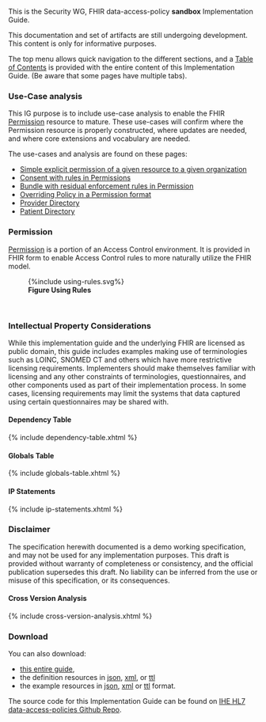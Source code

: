 This is the Security WG, FHIR data-access-policy **sandbox** Implementation Guide. 

<div markdown="1" class="stu-note">
This documentation and set of artifacts are still undergoing development.
This content is only for informative purposes.
</div>

The top menu allows quick navigation to the different sections, and a [Table of Contents](toc.html) is provided with the entire content of this Implementation Guide. (Be aware that some pages have multiple tabs).

### Use-Case analysis

This IG purpose is to include use-case analysis to enable the FHIR [Permission]({{site.data.fhir.path}}permission.html) resource to mature. These use-cases will confirm where the Permission resource is properly constructed, where updates are needed, and where core extensions and vocabulary are needed.

The use-cases and analysis are found on these pages:

- [Simple explicit permission of a given resource to a given organization](non-patient.html)
- [Consent with rules in Permissions](consent.html)
- [Bundle with residual enforcement rules in Permission](residual.html)
- [Overriding Policy in a Permission format](overriding.html)
- [Provider Directory](providerDirectoryFineGrain.html)
- [Patient Directory](patientDirectory.html)

### Permission

[Permission]({{site.data.fhir.path}}permission.html) is a portion of an Access Control environment. It is provided in FHIR form to enable Access Control rules to more naturally utilize the FHIR model.

<figure>
{%include using-rules.svg%}
<figcaption><b>Figure Using Rules</b></figcaption>
</figure>
<br clear="all">

### Intellectual Property Considerations

While this implementation guide and the underlying FHIR are licensed as public domain, this guide includes examples making use of terminologies such 
as LOINC, SNOMED CT and others which have more restrictive licensing requirements. Implementers should make themselves familiar with licensing and 
any other constraints of terminologies, questionnaires, and other components used as part of their implementation process. In some cases, 
licensing requirements may limit the systems that data captured using certain questionnaires may be shared with.

#### Dependency Table

{% include dependency-table.xhtml %}

#### Globals Table

{% include globals-table.xhtml %}

#### IP Statements

{% include ip-statements.xhtml %}

### Disclaimer

The specification herewith documented is a demo working specification, and may not be used for any implementation purposes. 
This draft is provided without warranty of completeness or consistency, and the official publication supersedes this draft.
No liability can be inferred from the use or misuse of this specification, or its consequences.

#### Cross Version Analysis

{% include cross-version-analysis.xhtml %}

### Download

You can also download:

- [this entire guide](full-ig.zip),
- the definition resources in [json](definitions.json.zip), [xml](definitions.xml.zip), or [ttl](definitions.ttl.zip)
- the example resources in [json](examples.json.zip), [xml](examples.xml.zip) or [ttl](examples.ttl.zip) format.
  
The source code for this Implementation Guide can be found on [IHE HL7 data-access-policies Github Repo](https://github.com/HL7/data-access-policies).
